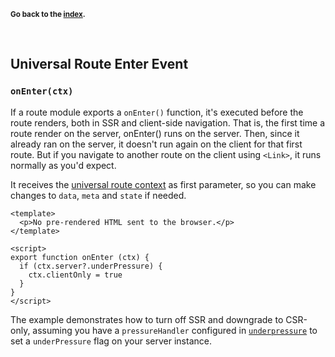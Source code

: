 <sub>**Go back to the [index](https://github.com/fastify/fastify-dx/blob/main/packages/fastify-dx-vue/README.md).**</sub>

<br>

## Universal Route Enter Event

### `onEnter(ctx)`

If a route module exports a `onEnter()` function, it's executed before the route renders, both in SSR and client-side navigation. That is, the first time a route render on the server, onEnter() runs on the server. Then, since it already ran on the server, it doesn't run again on the client for that first route. But if you navigate to another route on the client using `<Link>`, it runs normally as you'd expect.

It receives the [universal route context][route-context] as first parameter, so you can make changes to `data`, `meta` and `state` if needed.

[route-context]: https://github.com/fastify/fastify-dx/blob/main/docs/vue/route-context.md

```vue
<template>
  <p>No pre-rendered HTML sent to the browser.</p>
</template>

<script>
export function onEnter (ctx) {
  if (ctx.server?.underPressure) {
    ctx.clientOnly = true
  }
}
</script>
```

The example demonstrates how to turn off SSR and downgrade to CSR-only, assuming you have a `pressureHandler` configured in [`underpressure`](https://github.com/fastify/under-pressure) to set a `underPressure` flag on your server instance.
